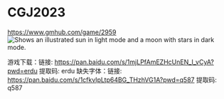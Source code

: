 # CGJ2023
https://www.gmhub.com/game/2959
<picture>
  <source media="(prefers-color-scheme: dark)" srcset="https://user-images.githubusercontent.com/25423296/163456776-7f95b81a-f1ed-45f7-b7ab-8fa810d529fa.png">
  <source media="(prefers-color-scheme: light)" srcset="https://user-images.githubusercontent.com/25423296/163456779-a8556205-d0a5-45e2-ac17-42d089e3c3f8.png">
  <img alt="Shows an illustrated sun in light mode and a moon with stars in dark mode." src="https://user-images.githubusercontent.com/25423296/163456779-a8556205-d0a5-45e2-ac17-42d089e3c3f8.png">
</picture>

游戏下载：链接: https://pan.baidu.com/s/1mjLPfAmEZHcUnEN_I_vCyA?pwd=erdu 提取码: erdu
缺失字体：链接: https://pan.baidu.com/s/1cfkvIpLtp64BG_THzhVG1A?pwd=q587 提取码: q587
